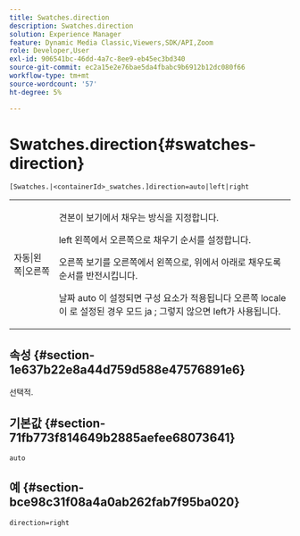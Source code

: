 ```yaml
---
title: Swatches.direction
description: Swatches.direction
solution: Experience Manager
feature: Dynamic Media Classic,Viewers,SDK/API,Zoom
role: Developer,User
exl-id: 906541bc-46dd-4a7c-8ee9-eb45ec3bd340
source-git-commit: ec2a15e2e76bae5da4fbabc9b6912b12dc080f66
workflow-type: tm+mt
source-wordcount: '57'
ht-degree: 5%

---
```


# Swatches.direction{#swatches-direction}

`[Swatches.|<containerId>_swatches.]direction=auto|left|right`

<table id="table_B4B930A32C0742F4932BF071B9EEA9F4"> 
 <tbody> 
  <tr> 
   <td> <p> <span class="codeph"> 자동|왼쪽|오른쪽 </span> </p> </td> 
   <td> <p> 견본이 보기에서 채우는 방식을 지정합니다. </p> <p> <span class="codeph"> left </span> 왼쪽에서 오른쪽으로 채우기 순서를 설정합니다. </p> <p> <span class="codeph"> 오른쪽 </span> 보기를 오른쪽에서 왼쪽으로, 위에서 아래로 채우도록 순서를 반전시킵니다. </p> <p>날짜 <span class="codeph"> auto </span> 이 설정되면 구성 요소가 적용됩니다 <span class="codeph"> 오른쪽 </span> locale이 로 설정된 경우 모드 <span class="codeph"> ja </span>; 그렇지 않으면 left가 사용됩니다. </p> </td> 
  </tr> 
 </tbody> 
</table>

## 속성 {#section-1e637b22e8a44d759d588e47576891e6}

선택적.

## 기본값 {#section-71fb773f814649b2885aefee68073641}

`auto`

## 예 {#section-bce98c31f08a4a0ab262fab7f95ba020}

`direction=right`
